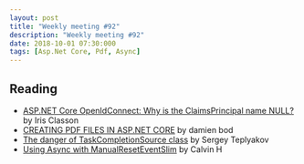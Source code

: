 ```yaml
---
layout: post
title: "Weekly meeting #92"
description: "Weekly meeting #92"
date: 2018-10-01 07:30:000
tags: [Asp.Net Core, Pdf, Async]
--- 
```

 
## Reading

* [ASP.NET Core OpenIdConnect: Why is the ClaimsPrincipal name NULL?](http://irisclasson.com/2018/09/18/asp-net-core-openidconnect-why-is-the-claimsprincipal-name-null/) by Iris Classon
* [CREATING PDF FILES IN ASP.NET CORE](https://damienbod.com/2018/09/30/creating-pdf-files-in-asp-net-core/) by damien bod
* [The danger of TaskCompletionSource<T> class](https://blogs.msdn.microsoft.com/seteplia/2018/10/01/the-danger-of-taskcompletionsourcet-class/) by Sergey Teplyakov
* [Using Async with ManualResetEventSlim](https://blogs.msdn.microsoft.com/calvin_hsia/2018/09/29/using-async-with-manualreseteventslim/) by Calvin H